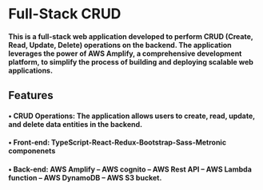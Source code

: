 # Full-Stack CRUD

#### This is a full-stack web application developed to perform CRUD (Create, Read, Update, Delete) operations on the backend. The application leverages the power of AWS Amplify, a comprehensive development platform, to simplify the process of building and deploying scalable web applications.


## Features

#### •	CRUD Operations: The application allows users to create, read, update, and delete data entities in the backend.

#### •	Front-end: TypeScript-React-Redux-Bootstrap-Sass-Metronic componenets

#### •	Back-end: AWS Amplify – AWS cognito – AWS Rest API – AWS Lambda function – AWS DynamoDB – AWS S3 bucket.


